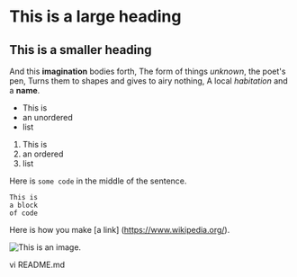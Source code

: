 # This is a large heading

## This is a smaller heading

And this **imagination** bodies forth,
The form of things *unknown*, the poet's pen,
Turns them to shapes and gives to airy nothing,
A local *habitation* and a **name**.

- This is
- an unordered
- list

1. This is
2. an ordered
3. list

Here is `some code` in the middle of the sentence.

```
This is
a block
of code
```

Here is how you make [a link] (https://www.wikipedia.org/).

![This is an image.](https://github.com/yihui/xaringan/releases/down)

vi README.md
